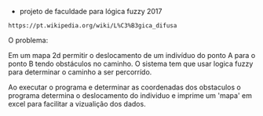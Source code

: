 
- projeto de faculdade para lógica fuzzy 2017
```
https://pt.wikipedia.org/wiki/L%C3%B3gica_difusa
```

O problema:

Em um mapa 2d permitir o deslocamento de um indivíduo do ponto A 
para o ponto B tendo obstáculos no caminho. O sistema tem que usar logica fuzzy 
para determinar o caminho a ser percorrído.



Ao executar o programa e determinar as coordenadas dos obstaculos
o programa determina o deslocamento do individuo e imprime um 'mapa'
em excel para facilitar a vizualição dos dados.
